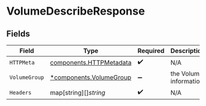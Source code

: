 # VolumeDescribeResponse


## Fields

| Field                                                              | Type                                                               | Required                                                           | Description                                                        |
| ------------------------------------------------------------------ | ------------------------------------------------------------------ | ------------------------------------------------------------------ | ------------------------------------------------------------------ |
| `HTTPMeta`                                                         | [components.HTTPMetadata](../../models/components/httpmetadata.md) | :heavy_check_mark:                                                 | N/A                                                                |
| `VolumeGroup`                                                      | [*components.VolumeGroup](../../models/components/volumegroup.md)  | :heavy_minus_sign:                                                 | the Volume information                                             |
| `Headers`                                                          | map[string][]*string*                                              | :heavy_check_mark:                                                 | N/A                                                                |